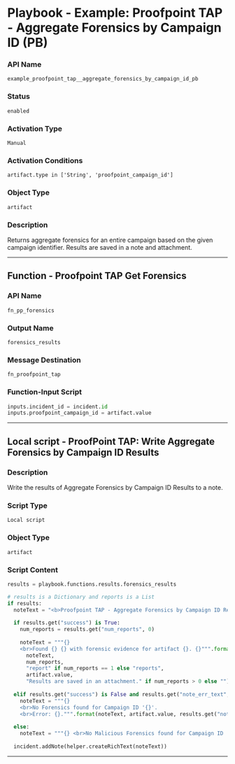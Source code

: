 <!--
    DO NOT MANUALLY EDIT THIS FILE
    THIS FILE IS AUTOMATICALLY GENERATED WITH resilient-sdk codegen
    Generated with resilient-sdk v51.0.5.0.1475
-->

# Playbook - Example: Proofpoint TAP - Aggregate Forensics by Campaign ID (PB)

### API Name
`example_proofpoint_tap__aggregate_forensics_by_campaign_id_pb`

### Status
`enabled`

### Activation Type
`Manual`

### Activation Conditions
`artifact.type in ['String', 'proofpoint_campaign_id']`

### Object Type
`artifact`

### Description
Returns aggregate forensics for an entire campaign based on the given campaign identifier. Results are saved in a note and attachment.


---
## Function - Proofpoint TAP Get Forensics

### API Name
`fn_pp_forensics`

### Output Name
`forensics_results`

### Message Destination
`fn_proofpoint_tap`

### Function-Input Script
```python
inputs.incident_id = incident.id
inputs.proofpoint_campaign_id = artifact.value
```

---

## Local script - ProofPoint TAP: Write Aggregate Forensics by Campaign ID Results 

### Description
Write the results of Aggregate Forensics by Campaign ID Results to a note.

### Script Type
`Local script`

### Object Type
`artifact`

### Script Content
```python
results = playbook.functions.results.forensics_results

# results is a Dictionary and reports is a List
if results:
  noteText = "<b>Proofpoint TAP - Aggregate Forensics by Campaign ID Results:</b>"
  
  if results.get("success") is True:
    num_reports = results.get("num_reports", 0)
    
    noteText = """{}
    <br>Found {} {} with forensic evidence for artifact {}. {}""".format(
      noteText,
      num_reports,
      "report" if num_reports == 1 else "reports",
      artifact.value,
      "Results are saved in an attachment." if num_reports > 0 else "")
  
  elif results.get("success") is False and results.get("note_err_text", None) is not None:
    noteText = """{} 
    <br>No Forensics found for Campaign ID '{}'. 
    <br>Error: {}.""".format(noteText, artifact.value, results.get("note_err_text"))
  
  else:
    noteText = """{} <br>No Malicious Forensics found for Campaign ID '{}'.""".format(noteText, artifact.value)
  
  incident.addNote(helper.createRichText(noteText))
```

---

